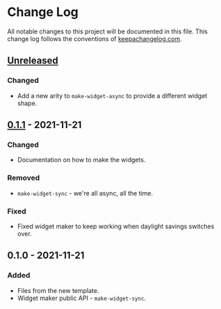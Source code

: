 # Change Log
All notable changes to this project will be documented in this file. This change log follows the conventions of [keepachangelog.com](http://keepachangelog.com/).

## [Unreleased]
### Changed
- Add a new arity to `make-widget-async` to provide a different widget shape.

## [0.1.1] - 2021-11-21
### Changed
- Documentation on how to make the widgets.

### Removed
- `make-widget-sync` - we're all async, all the time.

### Fixed
- Fixed widget maker to keep working when daylight savings switches over.

## 0.1.0 - 2021-11-21
### Added
- Files from the new template.
- Widget maker public API - `make-widget-sync`.

[Unreleased]: https://sourcehost.site/your-name/fwpd/compare/0.1.1...HEAD
[0.1.1]: https://sourcehost.site/your-name/fwpd/compare/0.1.0...0.1.1
